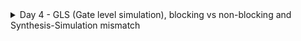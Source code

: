  <details> 
<summary> Day 4 - GLS (Gate level simulation), blocking vs non-blocking and Synthesis-Simulation mismatch </summary>
	 
## Day 4 - GLS (Gate level simulation), blocking vs non-blocking and Synthesis-Simulation mismatch

### Gate level simulation (GLS) :
#### What is GLS?
Running test bench wiht Netlist as design under test.
#### Why is GLS?
1. To verify the logical corrects of design after synthesis.
2. Ensuring the timing of the design is met.
![D5 1](https://github.com/user-attachments/assets/18938211-964e-4764-aaa4-46d1408c0159)
![D5 2](https://github.com/user-attachments/assets/f2c00001-baf8-44ee-82bc-68bb72283181)

#### Why we need to validate the functinality of the Netlist?
Because there could be synthesis and simulation mismatch.

### Synthesis simulation mismatch :
#### Simulation mismatch happens becuse of following reasons.
1. Missing sensistivity list.
2. Blocking vs Non blocking assignment.
3. Non standard verilog coading.

### Missing sensistivity list :
In verilog code we need to take care of the providing sensistivity list.
![D5 3](https://github.com/user-attachments/assets/0c0bcf1b-2c12-4be7-8fa5-eddedde7b84d)
In simulation time it looks like double edge flop.
In synthesis it looks line mux.

### Blocking vs Non blocking assignment :
In side always block we use blocking and non clocking state ments.
#### Blocking (=):
Here the blocking stesments are executed in the sequesntial manner.
Use always non blokcing with sequential circuit.
![D5 6](https://github.com/user-attachments/assets/b65e114c-4262-431e-8d5f-22d6c25d8ae2)
![D5 5](https://github.com/user-attachments/assets/9fd96be4-4ad7-4ca8-aecb-6e7994c9bc8b)
![D5 4](https://github.com/user-attachments/assets/67fc3f42-575e-4cae-8022-4d2bda2a7768)


#### Non Blocking (<=):
Here executes all the RHS and assigned to LHS means non blocking statements are executed in the parllel.

## DAY 4 - GLS Lab 1
![D5 10](https://github.com/user-attachments/assets/49eecd6b-38e9-497b-8e00-ac6cf1bc971d)
![D5 9](https://github.com/user-attachments/assets/f761de75-c959-468c-bd0a-bc52afe2d788)
![D5 8](https://github.com/user-attachments/assets/0a28950d-1897-43db-9df9-a56cd7b922aa)
![D5 7](https://github.com/user-attachments/assets/32a980f0-bb0f-4eff-bd03-141661c4196c)
#### Do GLS:

![D5 latest](https://github.com/user-attachments/assets/273dedbb-62b1-4dc1-9fa6-83c21a2f094b)


## DAY 4 - GLS Lab 2
![D5 13](https://github.com/user-attachments/assets/713ee2fd-6401-49c2-88be-3767f81b9f9b)
![D5 12](https://github.com/user-attachments/assets/06795c1e-08d8-4ceb-a526-159e748d6987)

#### Do GLS:
Synsthesis simulation miss match.
![D5 14](https://github.com/user-attachments/assets/63eb1c56-56fb-48d1-bc86-24b5f0e3749f)


## DAY 4 - GLS Lab 3
![D5 18](https://github.com/user-attachments/assets/e3df95f0-dedd-4a14-9929-21bb6359e686)
![D5 17](https://github.com/user-attachments/assets/d723a09f-1325-401d-b590-d524a988d89f)
![D5 16](https://github.com/user-attachments/assets/9da2d8ee-4fe5-47ba-b547-3f1995c44d7b)
![D5 15](https://github.com/user-attachments/assets/dc282b90-e45a-4b3e-adb3-3b4b85b295c6)

#### Do GLS:
![D5 19](https://github.com/user-attachments/assets/3d803c5c-3bee-4553-ba11-9b9469317557)


 </details>
